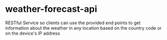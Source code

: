 # weather-forecast-api

RESTful Service so clients can use the provided end points to get information about the weather in any location based on the country code or on the device's IP address 
